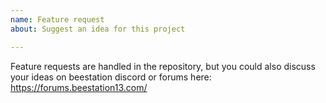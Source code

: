 ```yaml
---
name: Feature request
about: Suggest an idea for this project

---
```


Feature requests are handled in the repository, but you could also discuss your ideas on beestation discord or forums here: https://forums.beestation13.com/
